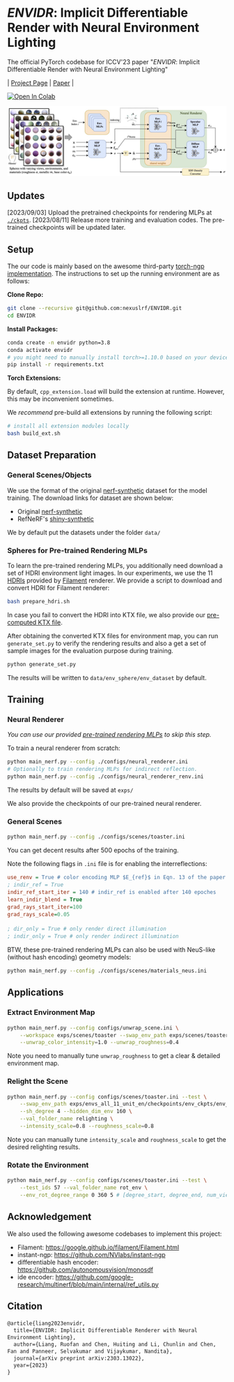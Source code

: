 # *ENVIDR*: Implicit Differentiable Render with Neural Environment Lighting

The official PyTorch codebase for ICCV'23 paper "*ENVIDR*: Implicit Differentiable Render with Neural Environment Lighting"

| [Project Page](http://nexuslrf.github.io/ENVIDR) | [Paper](https://arxiv.org/abs/2303.13022) |

[![Open In Colab](https://colab.research.google.com/assets/colab-badge.svg)](https://colab.research.google.com/github/nexuslrf/ENVIDR/blob/main/demo.ipynb)

![img](figs/renderer_overview.jpg)

## Updates

[2023/09/03] Upload the pretrained checkpoints for rendering MLPs at [`./ckpts`](./ckpts/).
[2023/08/11] Release more training and evaluation codes. The pre-trained checkpoints will be updated later.

## Setup

The our code is mainly based on the awesome third-party [torch-ngp implementation](https://github.com/ashawkey/torch-ngp). The instructions to set up the running environment are as follows:

**Clone Repo:**

```bash
git clone --recursive git@github.com:nexuslrf/ENVIDR.git
cd ENVIDR
```

**Install Packages:**

```bash
conda create -n envidr python=3.8
conda activate envidr
# you might need to manually install torch>=1.10.0 based on your device
pip install -r requirements.txt
```

**Torch Extensions:**

By default, `cpp_extension.load` will build the extension at runtime. However, this may be inconvenient sometimes.

We *recommend* pre-build all extensions by running the following script:

```bash
# install all extension modules locally
bash build_ext.sh
```

## Dataset Preparation

### General Scenes/Objects

We use the format of the original [nerf-synthetic](https://drive.google.com/drive/folders/1JDdLGDruGNXWnM1eqY1FNL9PlStjaKWi?usp=drive_link) dataset for the model training. The download links for dataset are shown below:

* Original [nerf-synthetic](https://drive.google.com/drive/folders/1JDdLGDruGNXWnM1eqY1FNL9PlStjaKWi?usp=drive_link)
* RefNeRF's [shiny-synthetic](https://storage.googleapis.com/gresearch/refraw360/ref.zip)

We by default put the datasets under the folder `data/`

### Spheres for Pre-trained Rendering MLPs

To learn the pre-trained rendering MLPs, you additionally need download a set of HDRI environment light images. In our experiments, we use the 11 [HDRIs](https://github.com/google/filament/tree/main/third_party/environments) provided by [Filament](https://github.com/google/filament) renderer. We provide a script to download and convert HDRI for Filament renderer:

```bash
bash prepare_hdri.sh
```

In case you fail to convert the HDRI into KTX file, we also provide our [pre-computed KTX file](https://drive.google.com/file/d/1Khqt1g244HkVFnIxFNLMnupa9_V7-s75/view?usp=sharing).

After obtaining the converted KTX files for environment map, you can run `generate_set.py` to verify the rendering results and also a get a set of sample images for the evaluation purpose during training.

```bash
python generate_set.py
```

The results will be written to `data/env_sphere/env_dataset` by default.

## Training

### Neural Renderer

*You can use our provided [pre-trained rendering MLPs](./ckpts/) to skip this step.*

To train a neural renderer from scratch:

```bash
python main_nerf.py --config ./configs/neural_renderer.ini
# Optionally to train rendering MLPs for indirect reflection.
python main_nerf.py --config ./configs/neural_renderer_renv.ini
```

The results by default will be saved at `exps/`

We also provide the checkpoints of our pre-trained neural renderer.

### General Scenes

```bash
python main_nerf.py --config ./configs/scenes/toaster.ini
```

You can get decent results after 500 epochs of the training.

Note the following flags in `.ini` file is for enabling the interreflections:

```ini
use_renv = True # color encoding MLP $E_{ref}$ in Eqn. 13 of the paper
; indir_ref = True
indir_ref_start_iter = 140 # indir_ref is enabled after 140 epoches
learn_indir_blend = True
grad_rays_start_iter=100
grad_rays_scale=0.05

; dir_only = True # only render direct illumination
; indir_only = True # only render indirect illumination
```

BTW, these pre-trained rendering MLPs can also be used with NeuS-like (without hash encoding) geometry models:

```bash
python main_nerf.py --config ./configs/scenes/materials_neus.ini
```

## Applications

### Extract Environment Map

```bash
python main_nerf.py --config configs/unwrap_scene.ini \
    --workspace exps/scenes/toaster --swap_env_path exps/scenes/toaster/checkpoints/ngp_ep0500.pth \
    --unwrap_color_intensity=1.0 --unwrap_roughness=0.4
```

Note you need to manually tune `unwrap_roughness` to get a clear & detailed environment map.

### Relight the Scene

```bash
python main_nerf.py --config configs/scenes/toaster.ini --test \
    --swap_env_path exps/envs_all_11_unit_en/checkpoints/env_ckpts/env_net_3.pth \
    --sh_degree 4 --hidden_dim_env 160 \
    --val_folder_name relighting \
    --intensity_scale=0.8 --roughness_scale=0.8
```

Note you can manually tune `intensity_scale` and `roughness_scale` to get the desired relighting results.

### Rotate the Environment

```bash
python main_nerf.py --config configs/scenes/toaster.ini --test \
    --test_ids 57 --val_folder_name rot_env \
    --env_rot_degree_range 0 360 5 # [degree_start, degree_end, num_views]
```

## Acknowledgement

We also used the following awesome codebases to implement this project:

* Filament: https://google.github.io/filament/Filament.html
* instant-ngp: https://github.com/NVlabs/instant-ngp
* differentiable hash encoder: https://github.com/autonomousvision/monosdf
* ide encoder: https://github.com/google-research/multinerf/blob/main/internal/ref_utils.py

## Citation

```
@article{liang2023envidr,
  title={ENVIDR: Implicit Differentiable Renderer with Neural Environment Lighting},
  author={Liang, Ruofan and Chen, Huiting and Li, Chunlin and Chen, Fan and Panneer, Selvakumar and Vijaykumar, Nandita},
  journal={arXiv preprint arXiv:2303.13022},
  year={2023}
}
```
